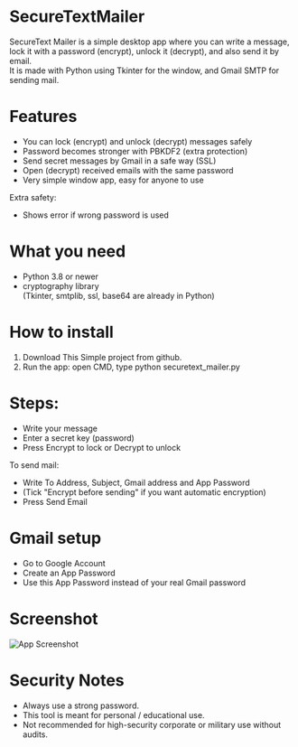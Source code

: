 # SecureTextMailer

SecureText Mailer is a simple desktop app where you can write a message, lock it with a password (encrypt), unlock it (decrypt), and also send it by email.  
It is made with Python using Tkinter for the window, and Gmail SMTP for sending mail.

# Features
- You can lock (encrypt) and unlock (decrypt) messages safely  
- Password becomes stronger with PBKDF2 (extra protection)  
- Send secret messages by Gmail in a safe way (SSL)  
- Open (decrypt) received emails with the same password  
- Very simple window app, easy for anyone to use 

Extra safety:
- Shows error if wrong password is used
  
# What you need
- Python 3.8 or newer
- cryptography library  
(Tkinter, smtplib, ssl, base64 are already in Python)

# How to install
1. Download This Simple project from github.
2. Run the app: open CMD, type  python securetext_mailer.py

# Steps:
- Write your message
- Enter a secret key (password)
- Press Encrypt to lock or Decrypt to unlock

To send mail:
- Write To Address, Subject, Gmail address and App Password
- (Tick "Encrypt before sending" if you want automatic encryption)
- Press Send Email

# Gmail setup
- Go to Google Account
- Create an App Password
- Use this App Password instead of your real Gmail password

 # Screenshot
![App Screenshot](<img width="2976" height="3968" alt="[image" src="https://github.com/user-attachments/assets/61c10f9c-28f9-46a5-9d07-aca14fb842e9](https://github.com/FullKumar/SecureTextMailer/blob/main/worksfollows.jpg)" />
)
# Security Notes
- Always use a strong password.
- This tool is meant for personal / educational use.
- Not recommended for high-security corporate or military use without audits.
